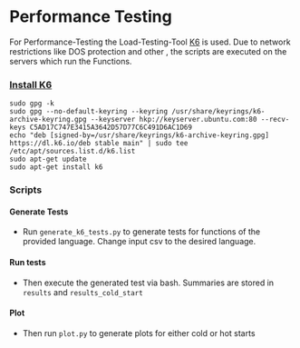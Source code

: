 # Performance Testing

For Performance-Testing the Load-Testing-Tool [K6](https://k6.io) is used.
Due to network restrictions like DOS protection and other , the scripts are executed on the servers which run the Functions. 


### [Install K6](https://k6.io/docs/get-started/installation/)

```
sudo gpg -k
sudo gpg --no-default-keyring --keyring /usr/share/keyrings/k6-archive-keyring.gpg --keyserver hkp://keyserver.ubuntu.com:80 --recv-keys C5AD17C747E3415A3642D57D77C6C491D6AC1D69
echo "deb [signed-by=/usr/share/keyrings/k6-archive-keyring.gpg] https://dl.k6.io/deb stable main" | sudo tee /etc/apt/sources.list.d/k6.list
sudo apt-get update
sudo apt-get install k6
```

### Scripts

#### Generate Tests

- Run ```generate_k6_tests.py``` to generate tests for functions of the provided language. Change input csv to the desired language.

#### Run tests

- Then execute the generated test via bash. Summaries are stored in ```results``` and ```results_cold_start```

#### Plot

- Then run ```plot.py``` to generate plots for either cold or hot starts
